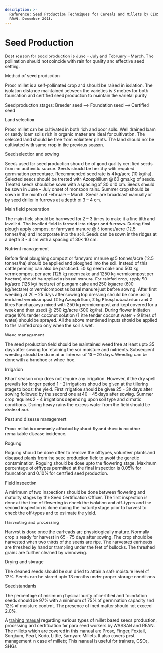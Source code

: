 ```yaml
---
description: >-
  Reference: Seed Production Techniques for Cereals and Millets by CIKS and
  RRAN. December 2013.
---
```


# Seed Production

Best season for seed production is June - July and February – March. The pollination should not coincide with rain for quality and effective seed setting.

Method of seed production&#x20;

Proso millet is a self-pollinated crop and should be raised in isolation. The isolation distance maintained between the varieties is 3 metres for both foundation and certified seed production to maintain the varietal purity.&#x20;

Seed production stages: Breeder seed --> Foundation seed --> Certified seed&#x20;

Land selection&#x20;

Proso millet can be cultivated in both rich and poor soils. Well drained loam or sandy loam soils rich in organic matter are ideal for cultivation. The selected land should be free from volunteer plants. The land should not be cultivated with same crop in the previous season.

Seed selection and sowing

Seeds used for seed production should be of good quality certified seeds from an authentic source. Seeds should be healthy with required germination percentage. Recommended seed rate is 4 kg/acre (10 kg/ha). Selected seeds should be treated with Azospirillum @ 60 gms/kg of seeds. Treated seeds should be sown with a spacing of 30 x 10 cm. Seeds should be sown in June – July onset of monsoon rains. Summer crop should be sown in the month of February – March. Seeds are broadcast manually or by seed driller in furrows at a depth of 3 – 4 cm.&#x20;

Main field preparation&#x20;

The main field should be harrowed for 2 – 3 times to make it a fine tilth and levelled. The levelled field is formed into ridges and furrows. During final plough apply compost or farmyard manure @ 5 tonnes/acre (12.5 tonnes/ha) and incorporate into the soil. Seeds can be sown in the ridges at a depth 3 - 4 cm with a spacing of 30× 10 cm.

Nutrient management

Before final ploughing compost or farmyard manure @ 5 tonnes/acre (12.5 tonnes/ha) should be applied and ploughed into the soil. Instead of this cattle penning can also be practiced. 50 kg neem cake and 500 kg vermicompost per acre (125 kg neem cake and 1250 kg vermicompost per hectare) should be applied as basal manure. For rainfed crop, apply 50 kg/acre (125 kg/ hectare) of pungam cake and 250 kg/acre (600 kg/hectare) of vermicompost as basal manure just before sowing. After first weeding at 20 – 25 days after sowing top dressing should be done using enriched vermicompost (2 kg Azospirillum, 2 kg Phosphobacterium and 2 litres Panchagavya mixed with 250 kg vermicompost and kept covered for a week and then used) @ 250 kg/acre (600 kg/ha). During flower initiation stage 10% tender coconut solution (1 litre tender coconut water + 9 litres of water) should be sprayed. All the above mentioned inputs should be applied to the rainfed crop only when the soil is wet.

Weed management&#x20;

The seed production field should be maintained weed free at least upto 35 days after sowing for retaining the soil moisture and nutrients. Subsequent weeding should be done at an interval of 15 – 20 days. Weeding can be done with a handhoe or wheel hoe.

Irrigation&#x20;

Kharif season crop does not require any irrigation. However, if the dry spell prevails for longer period 1 - 2 irrigations should be given at the tillering stage to boost the yield. First irrigation should be given 25 - 30 days after sowing followed by the second one at 40 – 45 days after sowing. Summer crop requires 2 - 4 irrigations depending upon soil type and climatic conditions. During heavy rains the excess water from the field should be drained out.

Pest and disease management

Proso millet is commonly affected by shoot fly and there is no other remarkable disease incidence.

Roguing&#x20;

Roguing should be done often to remove the offtypes, volunteer plants and diseased plants from the seed production field to avoid the genetic contamination. Roguing should be done upto the flowering stage. Maximum percentage of offtypes permitted at the final inspection is 0.05% for foundation and 0.10% for certified seed production.

Field inspection&#x20;

A minimum of two inspections should be done between flowering and maturity stages by the Seed Certification Officer. The first inspection is done at the time of flowering to check the isolation and off-types and the second inspection is done during the maturity stage prior to harvest to check the off-types and to estimate the yield.

Harvesting and processing

Harvest is done once the earheads are physiologically mature. Normally crop is ready for harvest in 65 - 75 days after sowing. The crop should be harvested when two thirds of the seeds are ripe. The harvested earheads are threshed by hand or trampling under the feet of bullocks. The threshed grains are further cleaned by winnowing.

Drying and storage&#x20;

The cleaned seeds should be sun dried to attain a safe moisture level of 12%. Seeds can be stored upto 13 months under proper storage conditions.

Seed standards&#x20;

The percentage of minimum physical purity of certified and foundation seeds should be 97% with a minimum of 75% of germination capacity and 12% of moisture content. The presence of inert matter should not exceed 2.0%.

A [training manual](https://www.wassan.org/wp-content/uploads/2022/03/Millets-Advanced-module-for-seed-production-uday-final-and-latest-22-sept.pdf) regarding various types of millet based seeds production, processing and certification for para seed workers by WASSAN and RRAN. The millets which are covered in this manual are Proso, Finger, Foxtail, Sorghum, Pearl, Kodo, Little, Barnyard Millets. It also covers pest management in case of millets; This manual is useful for trainers, CSOs, SHGs.

